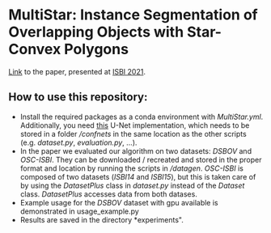 # MultiStar: Instance Segmentation of Overlapping Objects with Star-Convex Polygons

[Link](https://arxiv.org/abs/2011.13228) to the paper, presented at [ISBI 2021](https://biomedicalimaging.org/2021/).

## How to use this repository:
- Install the required packages as a conda environment with *MultiStar.yml*. Additionally, you need [this](https://github.com/imagirom/ConfNets) U-Net implementation, which needs to be stored in a folder */confnets* in the same location as the other scripts (e.g. *dataset.py*, *evaluation.py*, ...).
- In the paper we evaluated our algorithm on two datasets: *DSBOV* and *OSC-ISBI*. They can be downloaded / recreated and stored in the proper format and location by running the scripts in */datagen*. *OSC-ISBI* is composed of two datasets (*ISBI14* and *ISBI15*), but this is taken care of by using the *DatasetPlus* class in *dataset.py* instead of the *Dataset* class. *DatasetPlus* accesses data from both datases.
- Example usage for the *DSBOV* dataset with gpu available is demonstrated in usage_example.py
- Results are saved in the directory *experiments".
